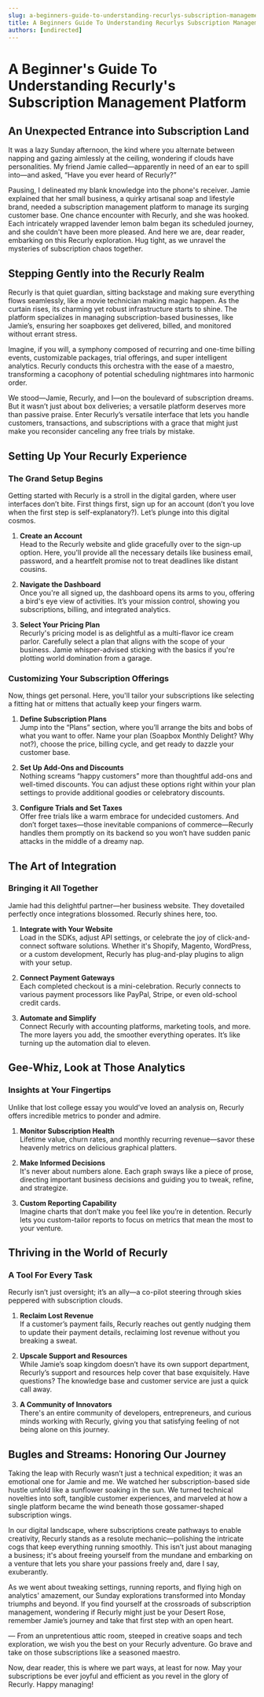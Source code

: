 ```yaml
---
slug: a-beginners-guide-to-understanding-recurlys-subscription-management-platform
title: A Beginners Guide To Understanding Recurlys Subscription Management Platform
authors: [undirected]
---
```



# A Beginner's Guide To Understanding Recurly's Subscription Management Platform

## An Unexpected Entrance into Subscription Land

It was a lazy Sunday afternoon, the kind where you alternate between napping and gazing aimlessly at the ceiling, wondering if clouds have personalities. My friend Jamie called—apparently in need of an ear to spill into—and asked, “Have you ever heard of Recurly?” 

Pausing, I delineated my blank knowledge into the phone's receiver. Jamie explained that her small business, a quirky artisanal soap and lifestyle brand, needed a subscription management platform to manage its surging customer base. One chance encounter with Recurly, and she was hooked. Each intricately wrapped lavender lemon balm began its scheduled journey, and she couldn't have been more pleased. And here we are, dear reader, embarking on this Recurly exploration. Hug tight, as we unravel the mysteries of subscription chaos together.

## Stepping Gently into the Recurly Realm

Recurly is that quiet guardian, sitting backstage and making sure everything flows seamlessly, like a movie technician making magic happen. As the curtain rises, its charming yet robust infrastructure starts to shine. The platform specializes in managing subscription-based businesses, like Jamie’s, ensuring her soapboxes get delivered, billed, and monitored without errant stress.

Imagine, if you will, a symphony composed of recurring and one-time billing events, customizable packages, trial offerings, and super intelligent analytics. Recurly conducts this orchestra with the ease of a maestro, transforming a cacophony of potential scheduling nightmares into harmonic order.

We stood—Jamie, Recurly, and I—on the boulevard of subscription dreams. But it wasn’t just about box deliveries; a versatile platform deserves more than passive praise. Enter Recurly’s versatile interface that lets you handle customers, transactions, and subscriptions with a grace that might just make you reconsider canceling any free trials by mistake.

## Setting Up Your Recurly Experience

### The Grand Setup Begins

Getting started with Recurly is a stroll in the digital garden, where user interfaces don’t bite. First things first, sign up for an account (don’t you love when the first step is self-explanatory?). Let’s plunge into this digital cosmos.

1. **Create an Account**  
   Head to the Recurly website and glide gracefully over to the sign-up option. Here, you'll provide all the necessary details like business email, password, and a heartfelt promise not to treat deadlines like distant cousins.

2. **Navigate the Dashboard**  
   Once you're all signed up, the dashboard opens its arms to you, offering a bird's eye view of activities. It’s your mission control, showing you subscriptions, billing, and integrated analytics.

3. **Select Your Pricing Plan**  
   Recurly's pricing model is as delightful as a multi-flavor ice cream parlor. Carefully select a plan that aligns with the scope of your business. Jamie whisper-advised sticking with the basics if you're plotting world domination from a garage.

### Customizing Your Subscription Offerings

Now, things get personal. Here, you'll tailor your subscriptions like selecting a fitting hat or mittens that actually keep your fingers warm.

1. **Define Subscription Plans**  
   Jump into the “Plans” section, where you’ll arrange the bits and bobs of what you want to offer. Name your plan (Soapbox Monthly Delight? Why not?), choose the price, billing cycle, and get ready to dazzle your customer base.

2. **Set Up Add-Ons and Discounts**  
   Nothing screams “happy customers” more than thoughtful add-ons and well-timed discounts. You can adjust these options right within your plan settings to provide additional goodies or celebratory discounts.

3. **Configure Trials and Set Taxes**  
   Offer free trials like a warm embrace for undecided customers. And don’t forget taxes—those inevitable companions of commerce—Recurly handles them promptly on its backend so you won’t have sudden panic attacks in the middle of a dreamy nap.

## The Art of Integration

### Bringing it All Together

Jamie had this delightful partner—her business website. They dovetailed perfectly once integrations blossomed. Recurly shines here, too.

1. **Integrate with Your Website**  
   Load in the SDKs, adjust API settings, or celebrate the joy of click-and-connect software solutions. Whether it's Shopify, Magento, WordPress, or a custom development, Recurly has plug-and-play plugins to align with your setup.

2. **Connect Payment Gateways**  
   Each completed checkout is a mini-celebration. Recurly connects to various payment processors like PayPal, Stripe, or even old-school credit cards.

3. **Automate and Simplify**  
   Connect Recurly with accounting platforms, marketing tools, and more. The more layers you add, the smoother everything operates. It’s like turning up the automation dial to eleven.

## Gee-Whiz, Look at Those Analytics

### Insights at Your Fingertips

Unlike that lost college essay you would’ve loved an analysis on, Recurly offers incredible metrics to ponder and admire.

1. **Monitor Subscription Health**  
   Lifetime value, churn rates, and monthly recurring revenue—savor these heavenly metrics on delicious graphical platters.

2. **Make Informed Decisions**  
   It's never about numbers alone. Each graph sways like a piece of prose, directing important business decisions and guiding you to tweak, refine, and strategize.

3. **Custom Reporting Capability**  
   Imagine charts that don’t make you feel like you’re in detention. Recurly lets you custom-tailor reports to focus on metrics that mean the most to your venture.

## Thriving in the World of Recurly

### A Tool For Every Task

Recurly isn’t just oversight; it’s an ally—a co-pilot steering through skies peppered with subscription clouds.

1. **Reclaim Lost Revenue**  
   If a customer’s payment fails, Recurly reaches out gently nudging them to update their payment details, reclaiming lost revenue without you breaking a sweat.

2. **Upscale Support and Resources**  
   While Jamie’s soap kingdom doesn’t have its own support department, Recurly’s support and resources help cover that base exquisitely. Have questions? The knowledge base and customer service are just a quick call away.

3. **A Community of Innovators**  
   There's an entire community of developers, entrepreneurs, and curious minds working with Recurly, giving you that satisfying feeling of not being alone on this journey.

## Bugles and Streams: Honoring Our Journey

Taking the leap with Recurly wasn’t just a technical expedition; it was an emotional one for Jamie and me. We watched her subscription-based side hustle unfold like a sunflower soaking in the sun. We turned technical novelties into soft, tangible customer experiences, and marveled at how a single platform became the wind beneath those gossamer-shaped subscription wings.

In our digital landscape, where subscriptions create pathways to enable creativity, Recurly stands as a resolute mechanic—polishing the intricate cogs that keep everything running smoothly. This isn’t just about managing a business; it's about freeing yourself from the mundane and embarking on a venture that lets you share your passions freely and, dare I say, exuberantly.

As we went about tweaking settings, running reports, and flying high on analytics' amazement, our Sunday explorations transformed into Monday triumphs and beyond. If you find yourself at the crossroads of subscription management, wondering if Recurly might just be your Desert Rose, remember Jamie’s journey and take that first step with an open heart.

— From an unpretentious attic room, steeped in creative soaps and tech exploration, we wish you the best on your Recurly adventure. Go brave and take on those subscriptions like a seasoned maestro.

Now, dear reader, this is where we part ways, at least for now. May your subscriptions be ever joyful and efficient as you revel in the glory of Recurly. Happy managing!